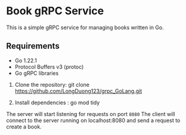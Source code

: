 # Book gRPC Service

This is a simple gRPC service for managing books written in Go.

## Requirements

- Go 1.22.1 
- Protocol Buffers v3 (protoc)
- Go gRPC libraries

1. Clone the repository: git clone https://github.com/LongDuong123/grpc_GoLang.git

2. Install dependencies : go mod tidy

The server will start listening for requests on port `8080`
The client will connect to the server running on localhost:8080 and send a request to create a book.
